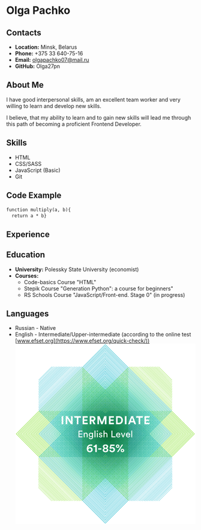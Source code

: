 # **Olga Pachko**
## **Contacts**
-  __Location:__ Minsk, Belarus
-  __Phone:__ +375 33 640-75-16
-  __Email:__ olgapachko07@mail.ru
-  __GitHub:__ Olga27pn


## **About Me**
 I have good interpersonal skills, am an excellent team worker and very willing to learn and develop new skills. 

 I believe, that my ability to learn and to gain new skills will lead me through this path of becoming a proficient Frontend Developer.


## **Skills**
-  HTML
-  CSS/SASS
-  JavaScript (Basic)
-  Git


## **Code Example**
```
function multiply(a, b){
  return a * b}
```

## **Experience**

## **Education**
- **University:** Polessky State University (economist)
- **Courses:**
    - Code-basics Course "HTML"
    - Stepik Course "Generation Python": a course for beginners"
    - RS Schools Course "JavaScript/Front-end. Stage 0" (in progress)

## **Languages**
- Russian - Native
- English - Intermediate/Upper-intermediate (according to the online test [www.efset.org](https://www.efset.org/quick-check/))
![Alt text](image.png)
